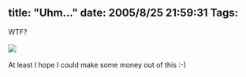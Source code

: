 title: "Uhm..."
date: 2005/8/25 21:59:31
Tags: 
---
WTF?<br/><br/><img vspace="0" hspace="0" border="0" src="http://www.cyborgname.com/webimages/chi2-DAMOG.png"/><br/><br/>
At least I hope I could make some money out of this :-)<br/><br/><br/>
